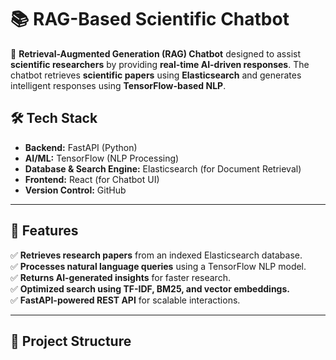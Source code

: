 # 📚 RAG-Based Scientific Chatbot

🚀 **Retrieval-Augmented Generation (RAG) Chatbot** designed to assist **scientific researchers** by providing **real-time AI-driven responses**. The chatbot retrieves **scientific papers** using **Elasticsearch** and generates intelligent responses using **TensorFlow-based NLP**.

## **🛠 Tech Stack**
- **Backend:** FastAPI (Python)
- **AI/ML:** TensorFlow (NLP Processing)
- **Database & Search Engine:** Elasticsearch (for Document Retrieval)
- **Frontend:** React (for Chatbot UI)
- **Version Control:** GitHub

---

## **📌 Features**
✅ **Retrieves research papers** from an indexed Elasticsearch database.  
✅ **Processes natural language queries** using a TensorFlow NLP model.  
✅ **Returns AI-generated insights** for faster research.  
✅ **Optimized search using TF-IDF, BM25, and vector embeddings.**  
✅ **FastAPI-powered REST API** for scalable interactions.  

---

## **📂 Project Structure**

